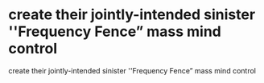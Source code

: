 # create their jointly-intended sinister ''Frequency Fence” mass mind control

create their jointly-intended sinister ''Frequency Fence” mass mind control